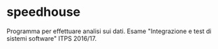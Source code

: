 # speedhouse
Programma per effettuare analisi sui dati. Esame "Integrazione e test di sistemi software" ITPS 2016/17.
